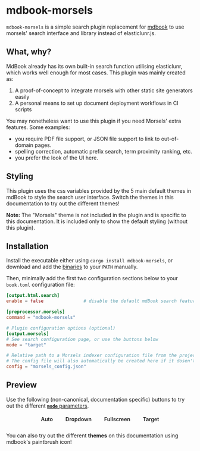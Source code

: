 # mdbook-morsels

`mdbook-morsels` is a simple search plugin replacement for [mdbook](https://github.com/rust-lang/mdBook) to use morsels' search interface and library instead of elasticlunr.js.

## What, why?

MdBook already has its own built-in search function utilising elasticlunr, which works well enough for most cases. This plugin was mainly created as:
1. A proof-of-concept to integrate morsels with other static site generators easily
2. A personal means to set up document deployment workflows in CI scripts

You may nonetheless want to use this plugin if you need Morsels' extra features. Some examples:
- you require PDF file support, or JSON file support to link to out-of-domain pages.
- spelling correction, automatic prefix search, term proximity ranking, etc.
- you prefer the look of the UI here.

## Styling

This plugin uses the css variables provided by the 5 main default themes in mdBook to style the search user interface. Switch the themes in this documentation to try out the different themes!

**Note:** The "Morsels" theme is not included in the plugin and is specific to this documentation. It is included only to show the default styling (without this plugin).

## Installation

Install the executable either using `cargo install mdbook-morsels`, or download and add the [binaries](https://github.com/ang-zeyu/morsels/releases) to your `PATH` manually.

Then, minimally add the first two configuration sections below to your `book.toml` configuration file:

```toml
[output.html.search]
enable = false               # disable the default mdBook search feature implementation

[preprocessor.morsels]
command = "mdbook-morsels"

# Plugin configuration options (optional)
[output.morsels]
# See search configuration page, or use the buttons below
mode = "target"

# Relative path to a Morsels indexer configuration file from the project directory.
# The config file will also automatically be created here if it dosen't exist.
config = "morsels_config.json"
```

## Preview

Use the following (non-canonical, documentation specific) buttons to try out the different [**`mode`** parameters](search_configuration.md#ui-mode).

<style>
    .demo-btn {
        padding: 5px 9px;
        margin: 0 8px 8px 8px;
        border: 2px solid var(--sidebar-bg) !important;
        border-radius: 10px;
        transition: all 0.15s linear;
        color: var(--fg) !important;
        text-decoration: none !important;
        font-weight: 600 !important;
    }

    .demo-btn:hover {
        color: var(--sidebar-fg) !important;
        background: var(--sidebar-bg) !important;
    }

    .demo-btn:active {
        color: var(--sidebar-active) !important;
    }
</style>

<div style="display: flex; justify-content: center; flex-wrap: wrap;">
    <a class="demo-btn" href="?mode=auto">Auto</a>
    <a class="demo-btn" href="?mode=dropdown">Dropdown</a>
    <a class="demo-btn" href="?mode=fullscreen">Fullscreen</a>
    <a class="demo-btn" href="?mode=target">Target</a>
</div>

You can also try out the different **themes** on this documentation using mdbook's paintbrush icon!
